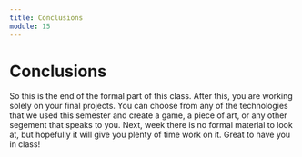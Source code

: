 ```yaml
---
title: Conclusions
module: 15
---
```


# Conclusions

So this is the end of the formal part of this class.  After this, you are working solely on your final projects. You can choose from any of the technologies that we used this semester and create a game, a piece of art, or any other segement that speaks to you.  Next, week there is no formal material to look at, but hopefully it will give you plenty of time work on it. Great to have you in class!